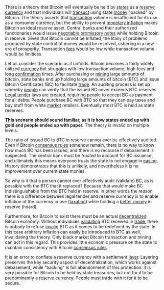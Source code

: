 There is a theory that Bitcoin will eventually be held by [states](Glossary#state) as a [reserve currency](https://en.wikipedia.org/wiki/Reserve_currency) and that individuals will [transact](Glossary#exchange) using state [money](Money-Taxonomy) "backed" by Bitcoin. The theory asserts that [transaction](Glossary#transaction) volume is insufficient for its use as a consumer currency, but the ability to prevent [monetary inflation](https://en.wikipedia.org/wiki/Monetary_inflation) makes Bitcoin an ideal reserve asset. Central banks and their authorized functionaries would issue [negotiable promissory notes](https://en.wikipedia.org/wiki/Promissory_note) while holding Bitcoin in reserve. Given that Bitcoin cannot be inflated, the litany of problems produced by state control of money would be resolved, ushering in a new era of prosperity. Transaction [fees](Glossary#fee) would be low while transaction volume would be limitless.

Let us consider the scenario as it unfolds. Bitcoin becomes a fairly widely utilized [currency](https://en.wikipedia.org/wiki/Currency) but struggles with low transaction volume, high fees and long [confirmation](Glossary#confirmation) times. After purchasing or [mining](Glossary#mine) large amounts of bitcoin, state banks end up holding large amounts of bitcoin (BTC) and issue Bitcoin Certificates (BC) to facilitate [trade](Glossary#trade). An auditing process is set up whereby [people](Glossary#person) can verify that the issued BC never exceeds BTC reserves. [Legal tender](https://en.wikipedia.org/wiki/Legal_tender) laws are created, requiring people to accept BC as payment for all debts. People purchase BC with BTC so that they can pay taxes and buy stuff from white [market](Glossary#market) retailers. Eventually most BTC is held as state reserves.

**This scenario should sound familiar, as it is how states ended up with gold and people ended up with paper.** The theory is invalid on multiple levels.

The ratio of issued BC to BTC in reserve cannot ever be effectively audited. Even if Bitcoin [consensus rules](Glossary#consensus-rules) somehow remain, there is no way to know how much BC has been issued, and there is no recourse if debasement is suspected. The central bank must be *trusted* to account for BC issuance, and ultimately this means everyone trusts the state to not engage in [easing](https://en.wikipedia.org/wiki/Quantitative_easing). History demonstrates that this is unlikely, and nevertheless it is no improvement over current state monies.

So why is it that a person cannot ever effectively audit (validate) BC, as is possible with the BTC that it replaced? Because that would make BC indistinguishable from the BTC held in reserve. In other words the *reason* there is a difference between legal tender and reserve currency is to enable inflation of the currency in use ([taxation](https://en.wikipedia.org/wiki/Seigniorage)) while holding a [better money](https://en.wikipedia.org/wiki/Gresham%27s_law) in reserve (hoard).

Furthermore, for Bitcoin to exist there must be an actual [decentralized](Glossary#centralization) Bitcoin economy. Without individuals [validating](Glossary#validation) BTC received in [trade](Glossary#trade), there is nobody to refuse [invalid](Glossary#validity) BTC as it comes to be redefined by the state. In this case arbitrary inflation can easily be introduced to BTC as well, invalidating the theory. Only black market Bitcoin transaction and mining can act in this regard. This provides little economic pressure on the state to maintain consistency with Bitcoin [consensus rules](Glossary#consensus-rules).

It is an error to conflate a reserve currency with a settlement [layer](Glossary#layering). Layering preserves the key security aspect of decentralization, which works against debasement, while "backing" is full abandonment of this protection. It is very possible for Bitcoin to be held by state treasuries, but not for it to be predominantly a reserve currency. People must trade with it for it to be secure.